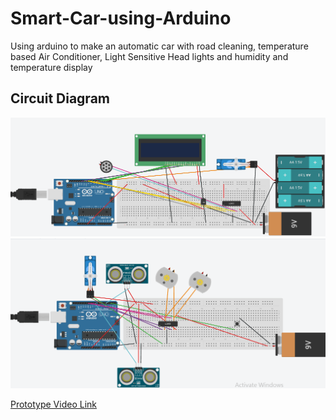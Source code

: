 # Smart-Car-using-Arduino
Using arduino to make an automatic car with road cleaning, temperature based Air Conditioner, Light Sensitive Head lights and humidity and temperature display

## Circuit Diagram

![Accessory System Circuit Diagram](https://github.com/aaryan2134/Smart-Car-using-Arduino/blob/b8e2b2f830e75f8fa81f20f0c0def755622ff1a8/circuit%20diagram%202.png)
![Driving System Circuit Diagram](circuit%20diagram%201.png)

[Prototype Video Link](https://youtu.be/BLX8ju8Vj1I)
